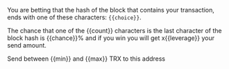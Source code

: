 You are betting that the hash of the block that contains your transaction, ends with one of these characters: `{{choice}}`. 

The chance that one of the {{count}} characters is the last character of the block hash is {{chance}}% and if you win you will get x{{leverage}} your send amount. 

Send between {{min}} and {{max}} TRX to this address